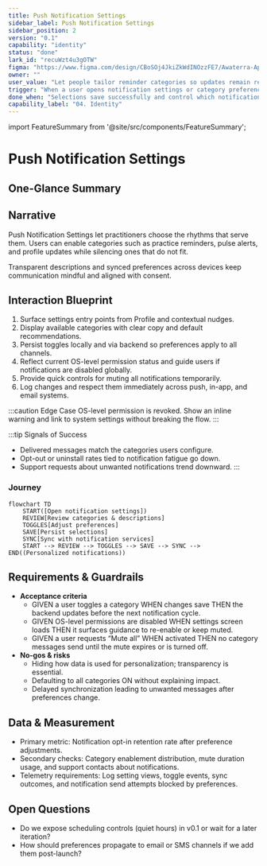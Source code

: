 ```yaml
---
title: Push Notification Settings
sidebar_label: Push Notification Settings
sidebar_position: 2
version: "0.1"
capability: "identity"
status: "done"
lark_id: "recuWzt4u3gOTW"
figma: "https://www.figma.com/design/CBoSOj4JkiZkWdINOzzFE7/Awaterra-App-UIUX?node-id=48-30"
owner: ""
user_value: "Let people tailor reminder categories so updates remain relevant"
trigger: "When a user opens notification settings or category preferences"
done_when: "Selections save successfully and control which notifications are delivered"
capability_label: "04. Identity"
---
```


import FeatureSummary from '@site/src/components/FeatureSummary';

# Push Notification Settings

## One-Glance Summary

<FeatureSummary />

## Narrative
Push Notification Settings let practitioners choose the rhythms that serve them. Users can enable categories such as practice reminders, pulse alerts, and profile updates while silencing ones that do not fit.

Transparent descriptions and synced preferences across devices keep communication mindful and aligned with consent.

## Interaction Blueprint
1. Surface settings entry points from Profile and contextual nudges.
2. Display available categories with clear copy and default recommendations.
3. Persist toggles locally and via backend so preferences apply to all channels.
4. Reflect current OS-level permission status and guide users if notifications are disabled globally.
5. Provide quick controls for muting all notifications temporarily.
6. Log changes and respect them immediately across push, in-app, and email systems.

:::caution Edge Case
OS-level permission is revoked. Show an inline warning and link to system settings without breaking the flow.
:::

:::tip Signals of Success
- Delivered messages match the categories users configure.
- Opt-out or uninstall rates tied to notification fatigue go down.
- Support requests about unwanted notifications trend downward.
:::

### Journey

```mermaid
flowchart TD
    START([Open notification settings])
    REVIEW[Review categories & descriptions]
    TOGGLES[Adjust preferences]
    SAVE[Persist selections]
    SYNC[Sync with notification services]
    START --> REVIEW --> TOGGLES --> SAVE --> SYNC --> END((Personalized notifications))
```

## Requirements & Guardrails
- **Acceptance criteria**
  - GIVEN a user toggles a category WHEN changes save THEN the backend updates before the next notification cycle.
  - GIVEN OS-level permissions are disabled WHEN settings screen loads THEN it surfaces guidance to re-enable or keep muted.
  - GIVEN a user requests “Mute all” WHEN activated THEN no category messages send until the mute expires or is turned off.
- **No-gos & risks**
  - Hiding how data is used for personalization; transparency is essential.
  - Defaulting to all categories ON without explaining impact.
  - Delayed synchronization leading to unwanted messages after preferences change.

## Data & Measurement
- Primary metric: Notification opt-in retention rate after preference adjustments.
- Secondary checks: Category enablement distribution, mute duration usage, and support contacts about notifications.
- Telemetry requirements: Log setting views, toggle events, sync outcomes, and notification send attempts blocked by preferences.

## Open Questions
- Do we expose scheduling controls (quiet hours) in v0.1 or wait for a later iteration?
- How should preferences propagate to email or SMS channels if we add them post-launch?
